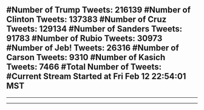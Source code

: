 #Number of Trump Tweets: 216139
#Number of Clinton Tweets: 137383
#Number of Cruz Tweets: 129134
#Number of Sanders Tweets: 91783
#Number of Rubio Tweets: 30973
#Number of Jeb! Tweets: 26316
#Number of Carson Tweets: 9310
#Number of Kasich Tweets: 7466
#Total Number of Tweets:  
#Current Stream Started at Fri Feb 12 22:54:01 MST
---
---
---
